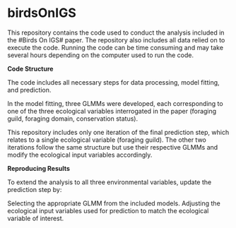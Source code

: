 # birdsOnIGS

This repository contains the code used to conduct the analysis included in the #Birds On IGS# paper. The repository also includes all data relied on to execute the code. Running the code can be time consuming and may take several hours depending on the computer used to run the code.

**Code Structure**

The code includes all necessary steps for data processing, model fitting, and prediction.

In the model fitting, three GLMMs were developed, each corresponding to one of the three ecological variables interrogated in the paper (foraging guild, foraging domain, conservation status).

This repository includes only one iteration of the final prediction step, which relates to a single ecological variable (foraging guild). The other two iterations follow the same structure but use their respective GLMMs and modify the ecological input variables accordingly.

**Reproducing Results**

To extend the analysis to all three environmental variables, update the prediction step by:

Selecting the appropriate GLMM from the included models.
Adjusting the ecological input variables used for prediction to match the ecological variable of interest.

